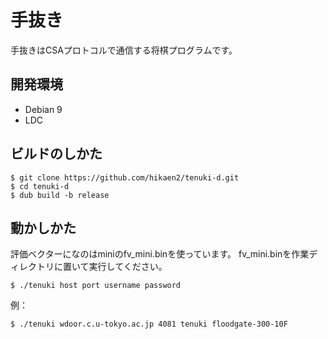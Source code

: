 # 手抜き
手抜きはCSAプロトコルで通信する将棋プログラムです。

## 開発環境
- Debian 9
- LDC

## ビルドのしかた
~~~
$ git clone https://github.com/hikaen2/tenuki-d.git
$ cd tenuki-d
$ dub build -b release
~~~

## 動かしかた
評価ベクターになのはminiのfv_mini.binを使っています。
fv_mini.binを作業ディレクトリに置いて実行してください。
~~~
$ ./tenuki host port username password
~~~
例：
~~~
$ ./tenuki wdoor.c.u-tokyo.ac.jp 4081 tenuki floodgate-300-10F
~~~
